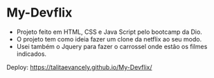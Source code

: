 # My-Devflix

- Projeto feito em HTML, CSS e Java Script pelo bootcamp da Dio.
- O projeto tem como ideia fazer um clone da netflix ao seu modo.
- Usei também o Jquery para fazer o carrossel onde estão os filmes indicados.

Deploy: https://talitaevancely.github.io/My-Devflix/
